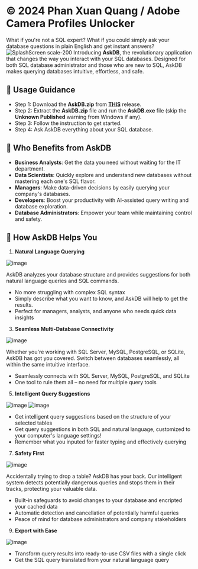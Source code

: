 # © 2024 Phan Xuan Quang / Adobe Camera Profiles Unlocker

What if you're not a SQL expert? What if you could simply ask your database questions in plain English and get instant answers? 
![SplashScreen scale-200](https://github.com/user-attachments/assets/62869c52-8887-40e5-a3fb-15d16ee302dc)
Introducing **AskDB**, the revolutionary application that changes the way you interact with your SQL databases. Designed for both SQL database administrator and those who are new to SQL, AskDB makes querying databases intuitive, effortless, and safe.

## :blue_book: Usage Guidance
- Step 1: Download the **AskDB.zip** from [**THIS**](https://github.com/phanxuanquang/AskDB/releases/latest) release.
- Step 2: Extract the **AskDB.zip** file and run the **AskDB.exe** file (skip the **Unknown Published** warning from Windows if any).
- Step 3: Follow the instruction to get started.
- Step 4: Ask AskDB everything about your SQL database.

## 💼 Who Benefits from AskDB
- **Business Analysts**: Get the data you need without waiting for the IT department.
- **Data Scientists**: Quickly explore and understand new databases without mastering each one's SQL flavor.
- **Managers**: Make data-driven decisions by easily querying your company's databases.
- **Developers**: Boost your productivity with AI-assisted query writing and database exploration.
- **Database Administrators**: Empower your team while maintaining control and safety.

## 🌟 How AskDB Helps You

1. **Natural Language Querying**

![image](https://github.com/user-attachments/assets/6bc57cb8-89b6-470f-b247-ca39f288891f)

AskDB analyzes your database structure and provides suggestions for both natural language queries and SQL commands.
   - No more struggling with complex SQL syntax
   - Simply describe what you want to know, and AskDB will help to get the results.
   - Perfect for managers, analysts, and anyone who needs quick data insights

3. **Seamless Multi-Database Connectivity**

![image](https://github.com/user-attachments/assets/ab2e3b52-1d9c-48a7-9a85-af27c88c98f1)

Whether you're working with SQL Server, MySQL, PostgreSQL, or SQLite, AskDB has got you covered. Switch between databases seamlessly, all within the same intuitive interface.
   - Seamlessly connects with SQL Server, MySQL, PostgreSQL, and SQLite
   - One tool to rule them all – no need for multiple query tools

5. **Intelligent Query Suggestions**

![image](https://github.com/user-attachments/assets/b3823021-c0b1-4f8d-8164-5297fb480a00)
![image](https://github.com/user-attachments/assets/66855cef-aaa8-498b-acbe-0ec259af3d69)

   - Get intelligent query suggestions based on the structure of your selected tables
   - Get query suggestions in both SQL and natural language, customized to your computer's language settings!
   - Remember what you inputed for faster typing and effectively querying

7. **Safety First**
   
![image](https://github.com/user-attachments/assets/19c946c4-c04e-418b-a043-180093613d18)

Accidentally trying to drop a table? AskDB has your back. Our intelligent system detects potentially dangerous queries and stops them in their tracks, protecting your valuable data.
   - Built-in safeguards to avoid changes to your database and encripted your cached data
   - Automatic detection and cancellation of potentially harmful queries
   - Peace of mind for database administrators and company stakeholders

9. **Export with Ease**
    
![image](https://github.com/user-attachments/assets/6cdf7610-b40f-4d47-b423-6098145bd2bb)

   - Transform query results into ready-to-use CSV files with a single click
   - Get the SQL query translated from your natural language query
